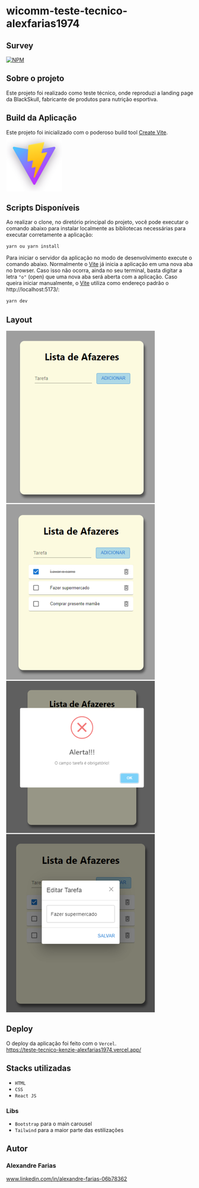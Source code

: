 # wicomm-teste-tecnico-alexfarias1974

## Survey

[![NPM](https://img.shields.io/npm/l/react)](https://github.com/alexfarias1974/teste-tecnico-kenzie-alexfarias1974/blob/main/LICENCE)

## Sobre o projeto

Este projeto foi realizado como teste técnico, onde reproduzi a landing page da BlackSkull, fabricante de produtos para nutrição esportiva.

## Build da Aplicação

Este projeto foi inicializado com o poderoso build tool [Create Vite](https://vitejs.dev/).\
<img src="https://github.com/alexfarias1974/teste-tecnico-kenzie-alexfarias1974/blob/main/src/assets/vite.png" width="150px" />

## Scripts Disponíveis

Ao realizar o clone, no diretório principal do projeto, você pode executar o comando abaixo para instalar localmente as bibliotecas necessárias para executar corretamente a aplicação:

```bash
yarn ou yarn install
```
Para iniciar o servidor da aplicação no modo de desenvolvimento execute o comando abaixo. Normalmente o [Vite](https://vitejs.dev/) já inicia a aplicação em uma nova aba no browser. Caso isso não ocorra, ainda no seu terminal, basta digitar a letra `"o"` (open) que uma nova aba será aberta com a aplicação. Caso queira iniciar manualmente, o [Vite](https://vitejs.dev/) utiliza como endereço padrão o http://localhost:5173/:

```bash
yarn dev
```
## Layout

<img src="https://github.com/alexfarias1974/teste-tecnico-kenzie-alexfarias1974/blob/main/src/assets/picture1.png" width=400px />
<img src="https://github.com/alexfarias1974/teste-tecnico-kenzie-alexfarias1974/blob/main/src/assets/picture2.png" width=400px />
<img src="https://github.com/alexfarias1974/teste-tecnico-kenzie-alexfarias1974/blob/main/src/assets/picture3.png" width=400px />
<img src="https://github.com/alexfarias1974/teste-tecnico-kenzie-alexfarias1974/blob/main/src/assets/picture4.png" width=400px />


## Deploy

O deploy da aplicação foi feito com o `Vercel`.\
https://teste-tecnico-kenzie-alexfarias1974.vercel.app/

## Stacks utilizadas

- `HTML`
- `CSS`
- `React JS`

### Libs

- `Bootstrap` para o main carousel
- `Tailwind` para a maior parte das estilizações

## Autor

### Alexandre Farias 
www.linkedin.com/in/alexandre-farias-06b78362
